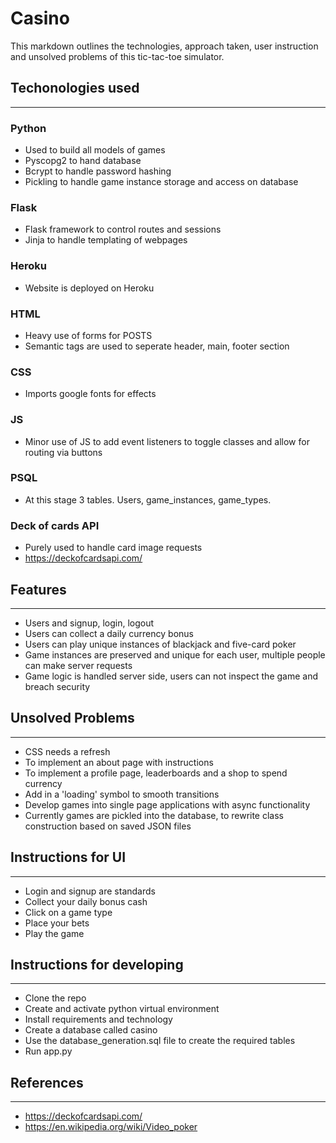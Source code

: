 # Casino
This markdown outlines the technologies, approach taken, user instruction and unsolved problems of this tic-tac-toe simulator.

## Techonologies used
---
### Python
- Used to build all models of games
- Pyscopg2 to hand database 
- Bcrypt to handle password hashing
- Pickling to handle game instance storage and access on database

### Flask
- Flask framework to control routes and sessions
- Jinja to handle templating of webpages

### Heroku
- Website is deployed on Heroku

### HTML
- Heavy use of forms for POSTS
- Semantic tags are used to seperate header, main, footer section

### CSS
- Imports google fonts for effects

### JS
- Minor use of JS to add event listeners to toggle classes and allow for routing via buttons

### PSQL
- At this stage 3 tables. Users, game_instances, game_types. 

### Deck of cards API
- Purely used to handle card image requests
- https://deckofcardsapi.com/

## Features
---
- Users and signup, login, logout
- Users can collect a daily currency bonus
- Users can play unique instances of blackjack and five-card poker
- Game instances are preserved and unique for each user, multiple people can make server requests
- Game logic is handled server side, users can not inspect the game and breach security

## Unsolved Problems
---
- CSS needs a refresh
- To implement an about page with instructions
- To implement a profile page, leaderboards and a shop to spend currency
- Add in a 'loading' symbol to smooth transitions
- Develop games into single page applications with async functionality
- Currently games are pickled into the database, to rewrite class construction based on saved JSON files

## Instructions for UI
---
- Login and signup are standards
- Collect your daily bonus cash
- Click on a game type
- Place your bets 
- Play the game


## Instructions for developing
---
- Clone the repo
- Create and activate python virtual environment
- Install requirements and technology 
- Create a database called casino
- Use the database_generation.sql file to create the required tables
- Run app.py

## References
---
- https://deckofcardsapi.com/
- https://en.wikipedia.org/wiki/Video_poker
